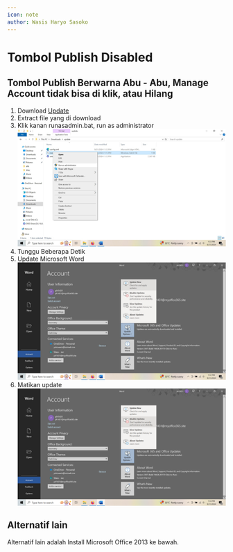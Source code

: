 ```yaml
---
icon: note
author: Wasis Haryo Sasoko
---
```

# Tombol Publish Disabled

## Tombol Publish Berwarna Abu - Abu, Manage Account tidak bisa di klik, atau Hilang

1. Download [Update](/downloads/update.zip)
2. Extract file yang di download
3. Klik kanan runasadmin.bat, run as administrator
![Run as Admin](/images/runasadmin.jpg)
4. Tunggu Beberapa Detik
5. Update Microsoft Word
![alt text](/images/updatenow.jpg)
6. Matikan update
![Matikan Update](/images/matikanupdate.png)

## Alternatif lain

Alternatif lain adalah Install Microsoft Office 2013 ke bawah.